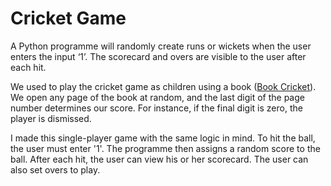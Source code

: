 # Cricket Game

A Python programme will randomly create runs or wickets when the user enters the input ‘1’. The scorecard and overs are visible to the user after each hit.

We used to play the cricket game as children using a book ([Book Cricket](https://www.traditionalgames.in/book-cricket)). We open any page of the book at random, and the last digit of the page number determines our score. For instance, if the final digit is zero, the player is dismissed.

I made this single-player game with the same logic in mind. To hit the ball, the user must enter '1'. The programme then assigns a random score to the ball. After each hit, the user can view his or her scorecard. The user can also set overs to play.
